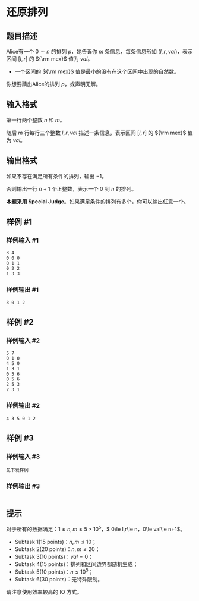 # 还原排列

## 题目描述

Alice有一个 $0\sim n$ 的排列 $p$，她告诉你 $m$ 条信息，每条信息形如 $(l,r,val)$，表示区间 $[l,r]$ 的 ${\rm mex}$ 值为 $val$。
- 一个区间的 ${\rm mex}$ 值是最小的没有在这个区间中出现的自然数。

你想要猜出Alice的排列 $p$，或声明无解。

## 输入格式

第一行两个整数 $n$ 和 $m$。

随后 $m$ 行每行三个整数 $l,r,val$ 描述一条信息，表示区间 $[l,r]$ 的 ${\rm mex}$ 值为 $val$。

## 输出格式

如果不存在满足所有条件的排列，输出 $-1$。

否则输出一行 $n+1$ 个正整数，表示一个 $0$ 到 $n$ 的排列。

**本题采用 Special Judge**。如果满足条件的排列有多个，你可以输出任意一个。

## 样例 #1

### 样例输入 #1

```
3 4
0 0 0
0 1 1
0 2 2
1 3 3
```

### 样例输出 #1

```
3 0 1 2
```

## 样例 #2

### 样例输入 #2

```
5 7
0 1 0
4 5 0
1 3 1
0 5 6
0 5 6
2 5 3
2 3 1
```

### 样例输出 #2

```
4 3 5 0 1 2
```

## 样例 #3

### 样例输入 #3

```
见下发样例
```

### 样例输出 #3

```

```

## 提示

对于所有的数据满足：$1 \le n,m\le 5\times 10^5$，$ 0\le l,r\le n$，$0\le val\le n+1$。

- Subtask 1(15 points)：$n,m\le 10$；
- Subtask 2(20 points)：$n,m\le 20$；
- Subtask 3(10 points)：$val=0$；
- Subtask 4(15 points)：排列和区间边界都随机生成；
- Subtask 5(10 points)：$n\le 10^5$；
- Subtask 6(30 points)：无特殊限制。

请注意使用效率较高的 IO 方式。